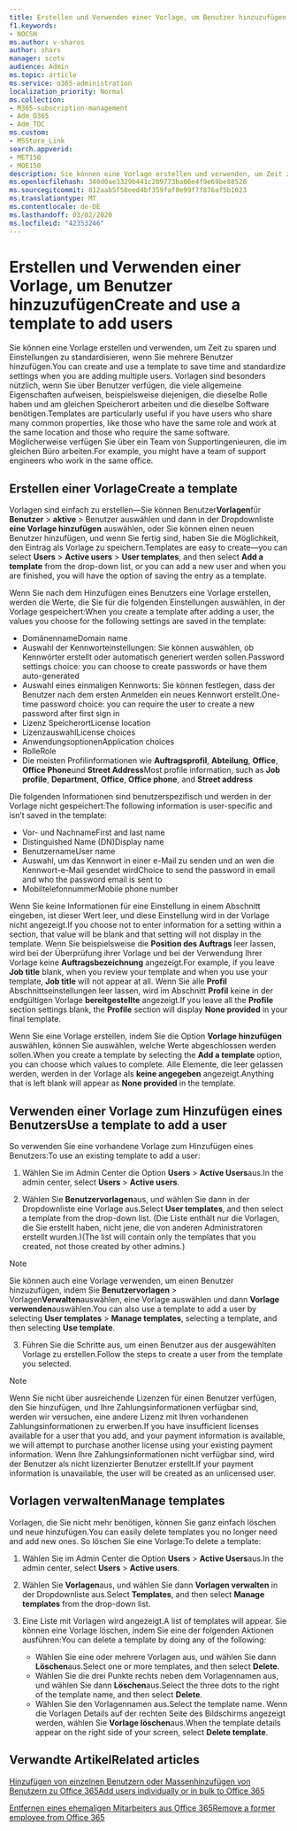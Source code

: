 ```yaml
---
title: Erstellen und Verwenden einer Vorlage, um Benutzer hinzuzufügen
f1.keywords:
- NOCSH
ms.author: v-sharos
author: shars
manager: scotv
audience: Admin
ms.topic: article
ms.service: o365-administration
localization_priority: Normal
ms.collection:
- M365-subscription-management
- Adm_O365
- Adm_TOC
ms.custom:
- MSStore_Link
search.appverid:
- MET150
- MOE150
description: Sie können eine Vorlage erstellen und verwenden, um Zeit zu sparen und Einstellungen zu standardisieren, wenn Sie mehrere Benutzer hinzufügen.
ms.openlocfilehash: 340d0ae3329b441c2b9773ba06e4f9e69be88526
ms.sourcegitcommit: 812aab5f58eed4bf359faf0e99f7f876af5b1023
ms.translationtype: MT
ms.contentlocale: de-DE
ms.lasthandoff: 03/02/2020
ms.locfileid: "42353246"
---
```

# <a name="create-and-use-a-template-to-add-users"></a><span data-ttu-id="44982-103">Erstellen und Verwenden einer Vorlage, um Benutzer hinzuzufügen</span><span class="sxs-lookup"><span data-stu-id="44982-103">Create and use a template to add users</span></span>

<span data-ttu-id="44982-104">Sie können eine Vorlage erstellen und verwenden, um Zeit zu sparen und Einstellungen zu standardisieren, wenn Sie mehrere Benutzer hinzufügen.</span><span class="sxs-lookup"><span data-stu-id="44982-104">You can create and use a template to save time and standardize settings when you are adding multiple users.</span></span> <span data-ttu-id="44982-105">Vorlagen sind besonders nützlich, wenn Sie über Benutzer verfügen, die viele allgemeine Eigenschaften aufweisen, beispielsweise diejenigen, die dieselbe Rolle haben und am gleichen Speicherort arbeiten und die dieselbe Software benötigen.</span><span class="sxs-lookup"><span data-stu-id="44982-105">Templates are particularly useful if you have users who share many common properties, like those who have the same role and work at the same location and those who require the same software.</span></span> <span data-ttu-id="44982-106">Möglicherweise verfügen Sie über ein Team von Supportingenieuren, die im gleichen Büro arbeiten.</span><span class="sxs-lookup"><span data-stu-id="44982-106">For example, you might have a team of support engineers who work in the same office.</span></span>  

## <a name="create-a-template"></a><span data-ttu-id="44982-107">Erstellen einer Vorlage</span><span class="sxs-lookup"><span data-stu-id="44982-107">Create a template</span></span>

<span data-ttu-id="44982-108">Vorlagen sind einfach zu erstellen&mdash;Sie können Benutzer**Vorlagen**für **Benutzer** > **aktive** > Benutzer auswählen und dann in der Dropdownliste **eine Vorlage hinzufügen** auswählen, oder Sie können einen neuen Benutzer hinzufügen, und wenn Sie fertig sind, haben Sie die Möglichkeit, den Eintrag als Vorlage zu speichern.</span><span class="sxs-lookup"><span data-stu-id="44982-108">Templates are easy to create&mdash;you can select **Users** > **Active users** > **User templates**, and then select **Add a template** from the drop-down list, or you can add a new user and when you are finished, you will have the option of saving the entry as a template.</span></span>

<span data-ttu-id="44982-109">Wenn Sie nach dem Hinzufügen eines Benutzers eine Vorlage erstellen, werden die Werte, die Sie für die folgenden Einstellungen auswählen, in der Vorlage gespeichert:</span><span class="sxs-lookup"><span data-stu-id="44982-109">When you create a template after adding a user, the values you choose for the following settings are saved in the template:</span></span>

- <span data-ttu-id="44982-110">Domänenname</span><span class="sxs-lookup"><span data-stu-id="44982-110">Domain name</span></span>
- <span data-ttu-id="44982-111">Auswahl der Kennworteinstellungen: Sie können auswählen, ob Kennwörter erstellt oder automatisch generiert werden sollen.</span><span class="sxs-lookup"><span data-stu-id="44982-111">Password settings choice: you can choose to create passwords or have them auto-generated</span></span>
- <span data-ttu-id="44982-112">Auswahl eines einmaligen Kennworts: Sie können festlegen, dass der Benutzer nach dem ersten Anmelden ein neues Kennwort erstellt.</span><span class="sxs-lookup"><span data-stu-id="44982-112">One-time password choice: you can require the user to create a new password after first sign in</span></span>
- <span data-ttu-id="44982-113">Lizenz Speicherort</span><span class="sxs-lookup"><span data-stu-id="44982-113">License location</span></span>
- <span data-ttu-id="44982-114">Lizenzauswahl</span><span class="sxs-lookup"><span data-stu-id="44982-114">License choices</span></span>
- <span data-ttu-id="44982-115">Anwendungsoptionen</span><span class="sxs-lookup"><span data-stu-id="44982-115">Application choices</span></span>
- <span data-ttu-id="44982-116">Rolle</span><span class="sxs-lookup"><span data-stu-id="44982-116">Role</span></span>
- <span data-ttu-id="44982-117">Die meisten Profilinformationen wie **Auftragsprofil**, **Abteilung**, **Office**, **Office Phone**und **Street Address**</span><span class="sxs-lookup"><span data-stu-id="44982-117">Most profile information, such as **Job profile**, **Department**, **Office**, **Office phone**, and **Street address**</span></span> 

<span data-ttu-id="44982-118">Die folgenden Informationen sind benutzerspezifisch und werden in der Vorlage nicht gespeichert:</span><span class="sxs-lookup"><span data-stu-id="44982-118">The following information is user-specific and isn’t saved in the template:</span></span>

- <span data-ttu-id="44982-119">Vor- und Nachname</span><span class="sxs-lookup"><span data-stu-id="44982-119">First and last name</span></span>
- <span data-ttu-id="44982-120">Distinguished Name (DN)</span><span class="sxs-lookup"><span data-stu-id="44982-120">Display name</span></span>
- <span data-ttu-id="44982-121">Benutzername</span><span class="sxs-lookup"><span data-stu-id="44982-121">User name</span></span>
- <span data-ttu-id="44982-122">Auswahl, um das Kennwort in einer e-Mail zu senden und an wen die Kennwort-e-Mail gesendet wird</span><span class="sxs-lookup"><span data-stu-id="44982-122">Choice to send the password in email and who the password email is sent to</span></span>
- <span data-ttu-id="44982-123">Mobiltelefonnummer</span><span class="sxs-lookup"><span data-stu-id="44982-123">Mobile phone number</span></span>

<span data-ttu-id="44982-124">Wenn Sie keine Informationen für eine Einstellung in einem Abschnitt eingeben, ist dieser Wert leer, und diese Einstellung wird in der Vorlage nicht angezeigt.</span><span class="sxs-lookup"><span data-stu-id="44982-124">If you choose not to enter information for a setting within a section, that value will be blank and that setting will not display in the template.</span></span> <span data-ttu-id="44982-125">Wenn Sie beispielsweise die **Position des Auftrags** leer lassen, wird bei der Überprüfung ihrer Vorlage und bei der Verwendung Ihrer Vorlage keine **Auftragsbezeichnung** angezeigt.</span><span class="sxs-lookup"><span data-stu-id="44982-125">For example, if you leave **Job title** blank, when you review your template and when you use your template, **Job title** will not appear at all.</span></span> <span data-ttu-id="44982-126">Wenn Sie alle **Profil** Abschnittseinstellungen leer lassen, wird im Abschnitt **Profil** keine in der endgültigen Vorlage **bereitgestellte** angezeigt.</span><span class="sxs-lookup"><span data-stu-id="44982-126">If you leave all the **Profile** section settings blank, the **Profile** section will display **None provided** in your final template.</span></span>

<span data-ttu-id="44982-127">Wenn Sie eine Vorlage erstellen, indem Sie die Option **Vorlage hinzufügen** auswählen, können Sie auswählen, welche Werte abgeschlossen werden sollen.</span><span class="sxs-lookup"><span data-stu-id="44982-127">When you create a template by selecting the **Add a template** option, you can choose which values to complete.</span></span> <span data-ttu-id="44982-128">Alle Elemente, die leer gelassen werden, werden in der Vorlage als **keine angegeben** angezeigt.</span><span class="sxs-lookup"><span data-stu-id="44982-128">Anything that is left blank will appear as **None provided** in the template.</span></span>

## <a name="use-a-template-to-add-a-user"></a><span data-ttu-id="44982-129">Verwenden einer Vorlage zum Hinzufügen eines Benutzers</span><span class="sxs-lookup"><span data-stu-id="44982-129">Use a template to add a user</span></span>

<span data-ttu-id="44982-130">So verwenden Sie eine vorhandene Vorlage zum Hinzufügen eines Benutzers:</span><span class="sxs-lookup"><span data-stu-id="44982-130">To use an existing template to add a user:</span></span>

1. <span data-ttu-id="44982-131">Wählen Sie im Admin Center die Option **Users** > **Active Users**aus.</span><span class="sxs-lookup"><span data-stu-id="44982-131">In the admin center, select **Users** > **Active users**.</span></span>

2. <span data-ttu-id="44982-132">Wählen Sie **Benutzervorlagen**aus, und wählen Sie dann in der Dropdownliste eine Vorlage aus.</span><span class="sxs-lookup"><span data-stu-id="44982-132">Select **User templates**, and then select a template from the drop-down list.</span></span> <span data-ttu-id="44982-133">(Die Liste enthält nur die Vorlagen, die Sie erstellt haben, nicht jene, die von anderen Administratoren erstellt wurden.)</span><span class="sxs-lookup"><span data-stu-id="44982-133">(The list will contain only the templates that you created, not those created by other admins.)</span></span>

 > [!NOTE]
 > <span data-ttu-id="44982-134">Sie können auch eine Vorlage verwenden, um einen Benutzer hinzuzufügen, indem Sie **Benutzervorlagen** > Vorlagen**Verwalten**auswählen, eine Vorlage auswählen und dann **Vorlage verwenden**auswählen.</span><span class="sxs-lookup"><span data-stu-id="44982-134">You can also use a template to add a user by selecting **User templates** > **Manage templates**, selecting a template, and then selecting **Use template**.</span></span>

3. <span data-ttu-id="44982-135">Führen Sie die Schritte aus, um einen Benutzer aus der ausgewählten Vorlage zu erstellen.</span><span class="sxs-lookup"><span data-stu-id="44982-135">Follow the steps to create a user from the template you selected.</span></span>

> [!NOTE]
> <span data-ttu-id="44982-136">Wenn Sie nicht über ausreichende Lizenzen für einen Benutzer verfügen, den Sie hinzufügen, und Ihre Zahlungsinformationen verfügbar sind, werden wir versuchen, eine andere Lizenz mit Ihren vorhandenen Zahlungsinformationen zu erwerben.</span><span class="sxs-lookup"><span data-stu-id="44982-136">If you have insufficient licenses available for a user that you add, and your payment information is available, we will attempt to purchase another license using your existing payment information.</span></span> <span data-ttu-id="44982-137">Wenn Ihre Zahlungsinformationen nicht verfügbar sind, wird der Benutzer als nicht lizenzierter Benutzer erstellt.</span><span class="sxs-lookup"><span data-stu-id="44982-137">If your payment information is unavailable, the user will be created as an unlicensed user.</span></span>

## <a name="manage-templates"></a><span data-ttu-id="44982-138">Vorlagen verwalten</span><span class="sxs-lookup"><span data-stu-id="44982-138">Manage templates</span></span>

<span data-ttu-id="44982-139">Vorlagen, die Sie nicht mehr benötigen, können Sie ganz einfach löschen und neue hinzufügen.</span><span class="sxs-lookup"><span data-stu-id="44982-139">You can easily delete templates you no longer need and add new ones.</span></span> <span data-ttu-id="44982-140">So löschen Sie eine Vorlage:</span><span class="sxs-lookup"><span data-stu-id="44982-140">To delete a template:</span></span>

1. <span data-ttu-id="44982-141">Wählen Sie im Admin Center die Option **Users** > **Active Users**aus.</span><span class="sxs-lookup"><span data-stu-id="44982-141">In the admin center, select **Users** > **Active users**.</span></span>

2. <span data-ttu-id="44982-142">Wählen Sie **Vorlagen**aus, und wählen Sie dann **Vorlagen verwalten** in der Dropdownliste aus.</span><span class="sxs-lookup"><span data-stu-id="44982-142">Select **Templates**, and then select **Manage templates** from the drop-down list.</span></span>

3. <span data-ttu-id="44982-143">Eine Liste mit Vorlagen wird angezeigt.</span><span class="sxs-lookup"><span data-stu-id="44982-143">A list of templates will appear.</span></span> <span data-ttu-id="44982-144">Sie können eine Vorlage löschen, indem Sie eine der folgenden Aktionen ausführen:</span><span class="sxs-lookup"><span data-stu-id="44982-144">You can delete a template by doing any of the following:</span></span>
    - <span data-ttu-id="44982-145">Wählen Sie eine oder mehrere Vorlagen aus, und wählen Sie dann **Löschen**aus.</span><span class="sxs-lookup"><span data-stu-id="44982-145">Select one or more templates, and then select **Delete**.</span></span> 
    - <span data-ttu-id="44982-146">Wählen Sie die drei Punkte rechts neben dem Vorlagennamen aus, und wählen Sie dann **Löschen**aus.</span><span class="sxs-lookup"><span data-stu-id="44982-146">Select the three dots to the right of the template name, and then select **Delete**.</span></span>
    - <span data-ttu-id="44982-147">Wählen Sie den Vorlagennamen aus.</span><span class="sxs-lookup"><span data-stu-id="44982-147">Select the template name.</span></span> <span data-ttu-id="44982-148">Wenn die Vorlagen Details auf der rechten Seite des Bildschirms angezeigt werden, wählen Sie **Vorlage löschen**aus.</span><span class="sxs-lookup"><span data-stu-id="44982-148">When the template details appear on the right side of your screen, select **Delete template**.</span></span>

## <a name="related-articles"></a><span data-ttu-id="44982-149">Verwandte Artikel</span><span class="sxs-lookup"><span data-stu-id="44982-149">Related articles</span></span>

[<span data-ttu-id="44982-150">Hinzufügen von einzelnen Benutzern oder Massenhinzufügen von Benutzern zu Office 365</span><span class="sxs-lookup"><span data-stu-id="44982-150">Add users individually or in bulk to Office 365</span></span>](add-users.md)

[<span data-ttu-id="44982-151">Entfernen eines ehemaligen Mitarbeiters aus Office 365</span><span class="sxs-lookup"><span data-stu-id="44982-151">Remove a former employee from Office 365</span></span>](remove-former-employee.md)
  
